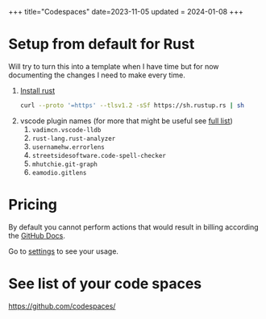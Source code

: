 +++
title="Codespaces"
date=2023-11-05
updated = 2024-01-08
+++

# Setup from default for Rust

Will try to turn this into a template when I have time but for now documenting the changes I need to make every time.

1. [Install rust](@/rust/install.md#installation)
   ```sh
   curl --proto '=https' --tlsv1.2 -sSf https://sh.rustup.rs | sh
   ```

<!-- TODO: vscode plugins - Create a script to automate install of plugins https://superuser.com/questions/1080682/how-do-i-back-up-my-vs-code-settings-and-list-of-installed-extensions -->

2. vscode plugin names (for more that might be useful see [full list](@/vscode/extensions_rust.md))
   1. `vadimcn.vscode-lldb`
   2. `rust-lang.rust-analyzer`
   3. `usernamehw.errorlens`
   4. `streetsidesoftware.code-spell-checker`
   5. `mhutchie.git-graph`
   6. `eamodio.gitlens`

# Pricing

By default you cannot perform actions that would result in billing according the [GitHub Docs](https://docs.github.com/en/codespaces/overview#billing-for-codespaces).

Go to [settings](https://github.com/settings/billing/summary) to see your usage.

# See list of your code spaces

<https://github.com/codespaces/>
